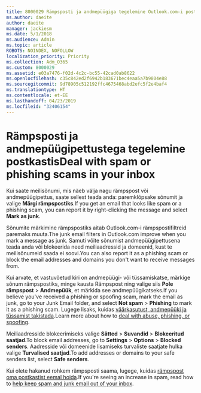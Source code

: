 ```yaml
---
title: 8000029 Rämpsposti ja andmepüügiga tegelemine Outlook.com-i postkastis
ms.author: daeite
author: daeite
manager: jackiesm
ms.date: 5/1/2018
ms.audience: Admin
ms.topic: article
ROBOTS: NOINDEX, NOFOLLOW
localization_priority: Priority
ms.collection: Adm_O365
ms.custom: 8000029
ms.assetid: e03a7476-f02d-4c2c-bc55-42cad0ab8622
ms.openlocfilehash: c35c842ed2f6942b183671bec4eaa5a7b9804e88
ms.sourcegitcommit: 9d78905c512192ffc4675468abd2efc5f2e4baf4
ms.translationtype: HT
ms.contentlocale: et-EE
ms.lasthandoff: 04/23/2019
ms.locfileid: "32406154"
---
```

# <a name="deal-with-spam-or-phishing-scams-in-your-inbox"></a><span data-ttu-id="c288c-102">Rämpsposti ja andmepüügipettustega tegelemine postkastis</span><span class="sxs-lookup"><span data-stu-id="c288c-102">Deal with spam or phishing scams in your inbox</span></span>

<span data-ttu-id="c288c-103">Kui saate meilisõnumi, mis näeb välja nagu rämpspost või andmepüügipettus, saate sellest teada anda: paremklõpsake sõnumit ja valige **Märgi rämpspostiks**.</span><span class="sxs-lookup"><span data-stu-id="c288c-103">If you get an email that looks like spam or a phishing scam, you can report it by right-clicking the message and select **Mark as junk**.</span></span> 
  
<span data-ttu-id="c288c-104">Sõnumite märkimine rämpspostiks aitab Outlook.com-i rämpspostifiltreid paremaks muuta.</span><span class="sxs-lookup"><span data-stu-id="c288c-104">The junk email filters in Outlook.com improve when you mark a message as junk.</span></span> <span data-ttu-id="c288c-105">Samuti võite sõnumist andmepüügipettusena teada anda või blokeerida need meiliaadressid ja domeenid, kust te meilisõnumeid saada ei soovi.</span><span class="sxs-lookup"><span data-stu-id="c288c-105">You can also report it as a phishing scam or block the email addresses and domains you don't want to receive messages from.</span></span>
  
<span data-ttu-id="c288c-106">Kui arvate, et vastuvõetud kiri on andmepüügi- või tüssamiskatse, märkige sõnum rämpspostiks, minge kausta Rämpspost ning valige siis **Pole rämpspost** \> **Andmepüük**, et märkida see andmepüügikatseks.</span><span class="sxs-lookup"><span data-stu-id="c288c-106">If you believe you've received a phishing or spoofing scam, mark the email as junk, go to your Junk Email folder, and select **Not spam** \> **Phishing** to mark it as a phishing scam.</span></span> <span data-ttu-id="c288c-107">Lugege lisaks, kuidas [väärkasutust, andmepüüki ja tüssamist takistada](https://go.microsoft.com/fwlink/p/?linkid=873139).</span><span class="sxs-lookup"><span data-stu-id="c288c-107">Learn more about how to [deal with abuse, phishing, or spoofing](https://go.microsoft.com/fwlink/p/?linkid=873139).</span></span>
  
<span data-ttu-id="c288c-108">Meiliaadresside blokeerimiseks valige **Sätted** \> **Suvandid** \> **Blokeeritud saatjad**.</span><span class="sxs-lookup"><span data-stu-id="c288c-108">To block email addresses, go to **Settings** \> **Options** \> **Blocked senders**.</span></span> <span data-ttu-id="c288c-109">Aadresside või domeenide lisamiseks turvaliste saatjate hulka valige **Turvalised saatjad**.</span><span class="sxs-lookup"><span data-stu-id="c288c-109">To add addresses or domains to your safe senders list, select **Safe senders**.</span></span> 
  
<span data-ttu-id="c288c-110">Kui olete hakanud rohkem rämpsposti saama, lugege, kuidas [rämpspost oma postkastist eemal hoida](https://go.microsoft.com/fwlink/p/?linkid=873140).</span><span class="sxs-lookup"><span data-stu-id="c288c-110">If you're seeing an increase in spam, read how to [help keep spam and junk email out of your inbox](https://go.microsoft.com/fwlink/p/?linkid=873140).</span></span>
  

